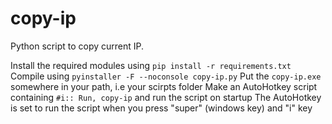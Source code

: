 # copy-ip
Python script to copy current IP.

Install the required modules using ``pip install -r requirements.txt``
Compile using ``pyinstaller -F --noconsole copy-ip.py``
Put the ``copy-ip.exe`` somewhere in your path, i.e your scirpts folder
Make an AutoHotkey script containing ``#i:: Run, copy-ip`` and run the script on startup
The AutoHotkey is set to run the script when you press "super" (windows key) and "i" key